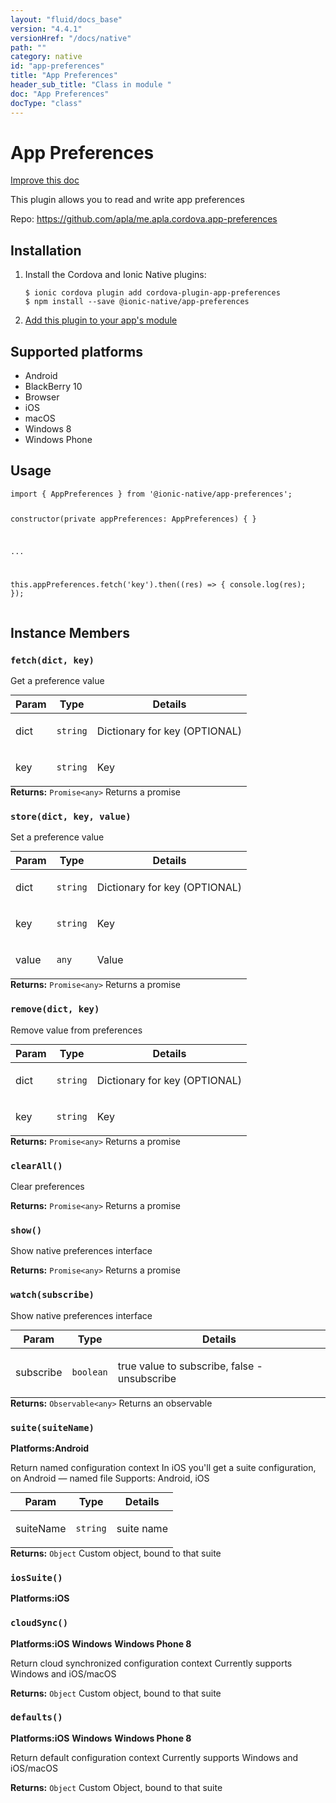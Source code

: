 ```yaml
---
layout: "fluid/docs_base"
version: "4.4.1"
versionHref: "/docs/native"
path: ""
category: native
id: "app-preferences"
title: "App Preferences"
header_sub_title: "Class in module "
doc: "App Preferences"
docType: "class"
---
```


<h1 class="api-title">App Preferences</h1>

<a class="improve-v2-docs" href="http://github.com/ionic-team/ionic-native/edit/master/src/@ionic-native/plugins/app-preferences/index.ts#L2">
  Improve this doc
</a>







<p>This plugin allows you to read and write app preferences</p>


<p>Repo:
  <a href="https://github.com/apla/me.apla.cordova.app-preferences">
    https://github.com/apla/me.apla.cordova.app-preferences
  </a>
</p>


<h2><a class="anchor" name="installation" href="#installation"></a>Installation</h2>
<ol class="installation">
  <li>Install the Cordova and Ionic Native plugins:<br>
    <pre><code class="nohighlight">$ ionic cordova plugin add cordova-plugin-app-preferences
$ npm install --save @ionic-native/app-preferences
</code></pre>
  </li>
  <li><a href="https://ionicframework.com/docs/native/#Add_Plugins_to_Your_App_Module">Add this plugin to your app's module</a></li>
</ol>



<h2><a class="anchor" name="platforms" href="#platforms"></a>Supported platforms</h2>
<ul>
  <li>Android</li><li>BlackBerry 10</li><li>Browser</li><li>iOS</li><li>macOS</li><li>Windows 8</li><li>Windows Phone</li>
</ul>






<h2><a class="anchor" name="usage" href="#usage"></a>Usage</h2>
<pre><code class="lang-typescript">import { AppPreferences } from &#39;@ionic-native/app-preferences&#39;;

constructor(private appPreferences: AppPreferences) { }

...

this.appPreferences.fetch(&#39;key&#39;).then((res) =&gt; { console.log(res); });
</code></pre>








<h2><a class="anchor" name="instance-members" href="#instance-members"></a>Instance Members</h2>
<h3><a class="anchor" name="fetch" href="#fetch"></a><code>fetch(dict,&nbsp;key)</code></h3>




Get a preference value

<table class="table param-table" style="margin:0;">
  <thead>
  <tr>
    <th>Param</th>
    <th>Type</th>
    <th>Details</th>
  </tr>
  </thead>
  <tbody>
  <tr>
    <td>
      dict</td>
    <td>
      <code>string</code>
    </td>
    <td>
      <p>Dictionary for key (OPTIONAL)</p>
</td>
  </tr>
  
  <tr>
    <td>
      key</td>
    <td>
      <code>string</code>
    </td>
    <td>
      <p>Key</p>
</td>
  </tr>
  </tbody>
</table>

<div class="return-value" markdown="1">
  <i class="icon ion-arrow-return-left"></i>
  <b>Returns:</b> <code>Promise&lt;any&gt;</code> Returns a promise
</div><h3><a class="anchor" name="store" href="#store"></a><code>store(dict,&nbsp;key,&nbsp;value)</code></h3>




Set a preference value

<table class="table param-table" style="margin:0;">
  <thead>
  <tr>
    <th>Param</th>
    <th>Type</th>
    <th>Details</th>
  </tr>
  </thead>
  <tbody>
  <tr>
    <td>
      dict</td>
    <td>
      <code>string</code>
    </td>
    <td>
      <p>Dictionary for key (OPTIONAL)</p>
</td>
  </tr>
  
  <tr>
    <td>
      key</td>
    <td>
      <code>string</code>
    </td>
    <td>
      <p>Key</p>
</td>
  </tr>
  
  <tr>
    <td>
      value</td>
    <td>
      <code>any</code>
    </td>
    <td>
      <p>Value</p>
</td>
  </tr>
  </tbody>
</table>

<div class="return-value" markdown="1">
  <i class="icon ion-arrow-return-left"></i>
  <b>Returns:</b> <code>Promise&lt;any&gt;</code> Returns a promise
</div><h3><a class="anchor" name="remove" href="#remove"></a><code>remove(dict,&nbsp;key)</code></h3>




Remove value from preferences

<table class="table param-table" style="margin:0;">
  <thead>
  <tr>
    <th>Param</th>
    <th>Type</th>
    <th>Details</th>
  </tr>
  </thead>
  <tbody>
  <tr>
    <td>
      dict</td>
    <td>
      <code>string</code>
    </td>
    <td>
      <p>Dictionary for key (OPTIONAL)</p>
</td>
  </tr>
  
  <tr>
    <td>
      key</td>
    <td>
      <code>string</code>
    </td>
    <td>
      <p>Key</p>
</td>
  </tr>
  </tbody>
</table>

<div class="return-value" markdown="1">
  <i class="icon ion-arrow-return-left"></i>
  <b>Returns:</b> <code>Promise&lt;any&gt;</code> Returns a promise
</div><h3><a class="anchor" name="clearAll" href="#clearAll"></a><code>clearAll()</code></h3>




Clear preferences



<div class="return-value" markdown="1">
  <i class="icon ion-arrow-return-left"></i>
  <b>Returns:</b> <code>Promise&lt;any&gt;</code> Returns a promise
</div><h3><a class="anchor" name="show" href="#show"></a><code>show()</code></h3>




Show native preferences interface



<div class="return-value" markdown="1">
  <i class="icon ion-arrow-return-left"></i>
  <b>Returns:</b> <code>Promise&lt;any&gt;</code> Returns a promise
</div><h3><a class="anchor" name="watch" href="#watch"></a><code>watch(subscribe)</code></h3>




Show native preferences interface

<table class="table param-table" style="margin:0;">
  <thead>
  <tr>
    <th>Param</th>
    <th>Type</th>
    <th>Details</th>
  </tr>
  </thead>
  <tbody>
  <tr>
    <td>
      subscribe</td>
    <td>
      <code>boolean</code>
    </td>
    <td>
      <p>true value to subscribe, false - unsubscribe</p>
</td>
  </tr>
  </tbody>
</table>

<div class="return-value" markdown="1">
  <i class="icon ion-arrow-return-left"></i>
  <b>Returns:</b> <code>Observable&lt;any&gt;</code> Returns an observable
</div><h3><a class="anchor" name="suite" href="#suite"></a><code>suite(suiteName)</code></h3>



<p>
  <strong>Platforms:</strong><strong class="tag">Android</strong>&nbsp;</p>


Return named configuration context
In iOS you'll get a suite configuration, on Android — named file
Supports: Android, iOS
<table class="table param-table" style="margin:0;">
  <thead>
  <tr>
    <th>Param</th>
    <th>Type</th>
    <th>Details</th>
  </tr>
  </thead>
  <tbody>
  <tr>
    <td>
      suiteName</td>
    <td>
      <code>string</code>
    </td>
    <td>
      <p>suite name</p>
</td>
  </tr>
  </tbody>
</table>

<div class="return-value" markdown="1">
  <i class="icon ion-arrow-return-left"></i>
  <b>Returns:</b> <code>Object</code> Custom object, bound to that suite
</div><h3><a class="anchor" name="iosSuite" href="#iosSuite"></a><code>iosSuite()</code></h3>



<p>
  <strong>Platforms:</strong><strong class="tag">iOS</strong>&nbsp;</p>





<h3><a class="anchor" name="cloudSync" href="#cloudSync"></a><code>cloudSync()</code></h3>



<p>
  <strong>Platforms:</strong><strong class="tag">iOS</strong>&nbsp;<strong class="tag">Windows</strong>&nbsp;<strong class="tag">Windows Phone 8</strong>&nbsp;</p>


Return cloud synchronized configuration context
Currently supports Windows and iOS/macOS


<div class="return-value" markdown="1">
  <i class="icon ion-arrow-return-left"></i>
  <b>Returns:</b> <code>Object</code> Custom object, bound to that suite
</div><h3><a class="anchor" name="defaults" href="#defaults"></a><code>defaults()</code></h3>



<p>
  <strong>Platforms:</strong><strong class="tag">iOS</strong>&nbsp;<strong class="tag">Windows</strong>&nbsp;<strong class="tag">Windows Phone 8</strong>&nbsp;</p>


Return default configuration context
Currently supports Windows and iOS/macOS


<div class="return-value" markdown="1">
  <i class="icon ion-arrow-return-left"></i>
  <b>Returns:</b> <code>Object</code> Custom Object, bound to that suite
</div>






